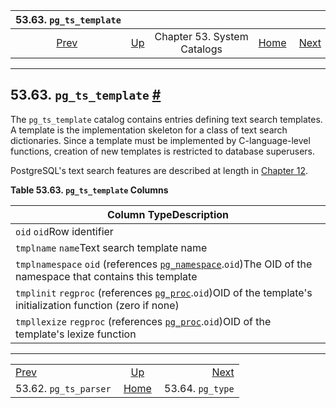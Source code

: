

|                  53.63. `pg_ts_template`                 |                                                   |                             |                                                       |                                                |
| :------------------------------------------------------: | :------------------------------------------------ | :-------------------------: | ----------------------------------------------------: | ---------------------------------------------: |
| [Prev](catalog-pg-ts-parser.html "53.62. pg_ts_parser")  | [Up](catalogs.html "Chapter 53. System Catalogs") | Chapter 53. System Catalogs | [Home](index.html "PostgreSQL 17devel Documentation") |  [Next](catalog-pg-type.html "53.64. pg_type") |

***

## 53.63. `pg_ts_template` [#](#CATALOG-PG-TS-TEMPLATE)

The `pg_ts_template` catalog contains entries defining text search templates. A template is the implementation skeleton for a class of text search dictionaries. Since a template must be implemented by C-language-level functions, creation of new templates is restricted to database superusers.

PostgreSQL's text search features are described at length in [Chapter 12](textsearch.html "Chapter 12. Full Text Search").

**Table 53.63. `pg_ts_template` Columns**

| Column TypeDescription                                                                                                                                         |
| -------------------------------------------------------------------------------------------------------------------------------------------------------------- |
| `oid` `oid`Row identifier                                                                                                                                      |
| `tmplname` `name`Text search template name                                                                                                                     |
| `tmplnamespace` `oid` (references [`pg_namespace`](catalog-pg-namespace.html "53.32. pg_namespace").`oid`)The OID of the namespace that contains this template |
| `tmplinit` `regproc` (references [`pg_proc`](catalog-pg-proc.html "53.39. pg_proc").`oid`)OID of the template's initialization function (zero if none)         |
| `tmpllexize` `regproc` (references [`pg_proc`](catalog-pg-proc.html "53.39. pg_proc").`oid`)OID of the template's lexize function                              |

***

|                                                          |                                                       |                                                |
| :------------------------------------------------------- | :---------------------------------------------------: | ---------------------------------------------: |
| [Prev](catalog-pg-ts-parser.html "53.62. pg_ts_parser")  |   [Up](catalogs.html "Chapter 53. System Catalogs")   |  [Next](catalog-pg-type.html "53.64. pg_type") |
| 53.62. `pg_ts_parser`                                    | [Home](index.html "PostgreSQL 17devel Documentation") |                               53.64. `pg_type` |
